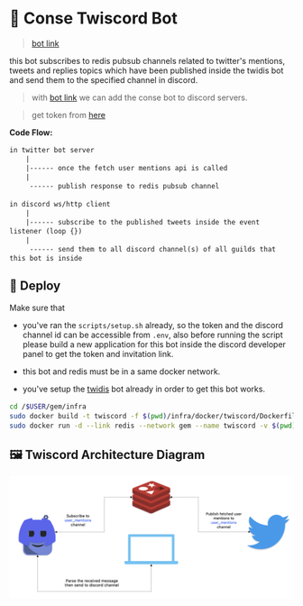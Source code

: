 
# 🤖 Conse Twiscord Bot

> [bot link](https://discord.com/api/oauth2/authorize?client_id=1121128286433595504&permissions=274877908992&scope=bot)

this bot subscribes to redis pubsub channels related to twitter's mentions, tweets and replies topics which have been published inside the twidis bot and send them to the specified channel in discord. 

> with [bot link](https://discord.com/api/oauth2/authorize?client_id=1121128286433595504&permissions=274877908992&scope=bot) we can add the conse bot to discord servers. 

> get token from [here](https://discord.com/developers/applications/1121128286433595504/bot)

**Code Flow:**

```
in twitter bot server 
    |
    |------ once the fetch user mentions api is called
    | 
     ------ publish response to redis pubsub channel

in discord ws/http client 
    |
    |------ subscribe to the published tweets inside the event listener (loop {})
    |
     ------ send them to all discord channel(s) of all guilds that this bot is inside
```

## 🚀 Deploy

Make sure that

- you've ran the `scripts/setup.sh` already, so the token and the discord channel id can be accessible from `.env`, also before running the  script please build a new application for this bot inside the discord developer panel to get the token and invitation link.

- this bot and redis must be in a same docker network.

- you've setup the [twidis](https://github.com/wildonion/twidis) bot already in order to get this bot works.  

```bash
cd /$USER/gem/infra
sudo docker build -t twiscord -f $(pwd)/infra/docker/twiscord/Dockerfile . --no-cache
sudo docker run -d --link redis --network gem --name twiscord -v $(pwd)/infra/data/twiscord-logs/:/usr/src/app/logs/ twiscord
```

## 🖼️ Twiscord Architecture Diagram

<p align="center">
    <img src="https://github.com/wildonion/gem/blob/master/infra/rediscord.png">
</p>
